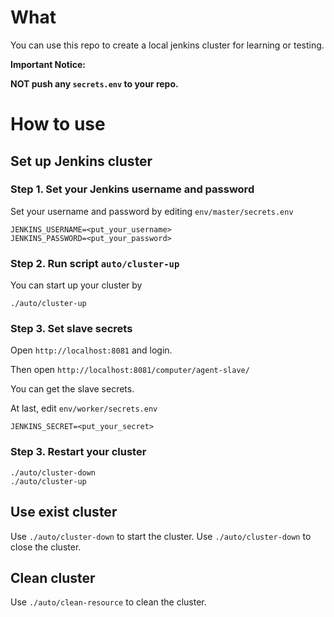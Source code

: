 # What
You can use this repo to create a local jenkins cluster for learning or testing.

**Important Notice:**

**NOT push any `secrets.env` to your repo.**
# How to use

## Set up Jenkins cluster
### Step 1. Set your Jenkins username and password
 Set your username and password by editing `env/master/secrets.env`

```
JENKINS_USERNAME=<put_your_username>
JENKINS_PASSWORD=<put_your_password>
```

### Step 2. Run script `auto/cluster-up`
You can start up your cluster by 

```
./auto/cluster-up
```

### Step 3. Set slave secrets

Open `http://localhost:8081` and login.

Then open `http://localhost:8081/computer/agent-slave/`

You can get the slave secrets.

At last, edit `env/worker/secrets.env`

```
JENKINS_SECRET=<put_your_secret>
```

### Step 3. Restart your cluster

```
./auto/cluster-down
./auto/cluster-up
```

## Use exist cluster

Use `./auto/cluster-down` to start the cluster.
Use `./auto/cluster-down` to close the cluster.

## Clean cluster

Use `./auto/clean-resource` to clean the cluster.


